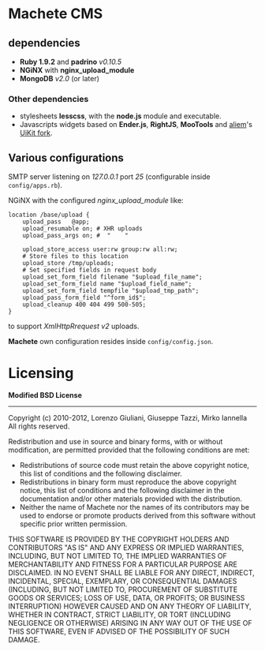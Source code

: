 # Machete CMS

## dependencies

* **Ruby 1.9.2** and **padrino** *v0.10.5*
* **NGiNX** with **nginx_upload_module**
* **MongoDB** *v2.0* (or later)

### Other dependencies

* stylesheets **lesscss**, with the **node.js** module and executable.
* Javascripts widgets based on **Ender.js**, **RightJS**, **MooTools** and [aliem](aliem)'s [UiKit fork](uikit).

[aliem]: http://github.com/aliem
[uikit]: https://github.com/aliem/uikit/

## Various configurations

SMTP server listening on *127.0.0.1* port *25* (configurable inside `config/apps.rb`).

NGiNX with the configured *nginx_upload_module* like:

    location /base/upload {
        upload_pass   @app;
        upload_resumable on; # XHR uploads
        upload_pass_args on; #  "    "
        
        upload_store_access user:rw group:rw all:rw;
        # Store files to this location
        upload_store /tmp/uploads;
        # Set specified fields in request body
        upload_set_form_field filename "$upload_file_name";
        upload_set_form_field name "$upload_field_name";
        upload_set_form_field tempfile "$upload_tmp_path";
        upload_pass_form_field "^form_id$";
        upload_cleanup 400 404 499 500-505;
    }

to support *XmlHttpRrequest v2* uploads.

**Machete** own configuration resides inside `config/config.json`.

# Licensing

**Modified BSD License**

<hr>

Copyright (c) 2010-2012, Lorenzo Giuliani, Giuseppe Tazzi, Mirko Iannella  
All rights reserved.

Redistribution and use in source and binary forms, with or without
modification, are permitted provided that the following conditions are met:
* Redistributions of source code must retain the above copyright
  notice, this list of conditions and the following disclaimer.
* Redistributions in binary form must reproduce the above copyright
  notice, this list of conditions and the following disclaimer in the
  documentation and/or other materials provided with the distribution.
* Neither the name of Machete nor the
  names of its contributors may be used to endorse or promote products
  derived from this software without specific prior written permission.

THIS SOFTWARE IS PROVIDED BY THE COPYRIGHT HOLDERS AND CONTRIBUTORS "AS IS" AND
ANY EXPRESS OR IMPLIED WARRANTIES, INCLUDING, BUT NOT LIMITED TO, THE IMPLIED
WARRANTIES OF MERCHANTABILITY AND FITNESS FOR A PARTICULAR PURPOSE ARE
DISCLAIMED. IN NO EVENT SHALL <COPYRIGHT HOLDER> BE LIABLE FOR ANY
DIRECT, INDIRECT, INCIDENTAL, SPECIAL, EXEMPLARY, OR CONSEQUENTIAL DAMAGES
(INCLUDING, BUT NOT LIMITED TO, PROCUREMENT OF SUBSTITUTE GOODS OR SERVICES;
LOSS OF USE, DATA, OR PROFITS; OR BUSINESS INTERRUPTION) HOWEVER CAUSED AND
ON ANY THEORY OF LIABILITY, WHETHER IN CONTRACT, STRICT LIABILITY, OR TORT
(INCLUDING NEGLIGENCE OR OTHERWISE) ARISING IN ANY WAY OUT OF THE USE OF THIS
SOFTWARE, EVEN IF ADVISED OF THE POSSIBILITY OF SUCH DAMAGE.
